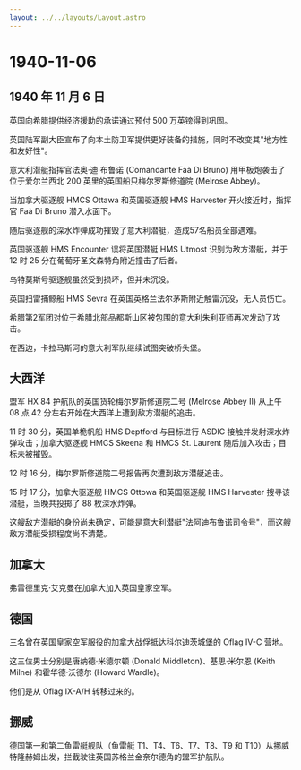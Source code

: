 ```yaml
---
layout: ../../layouts/Layout.astro
---
```


# 1940-11-06

## 1940 年 11 月 6 日

英国向希腊提供经济援助的承诺通过预付 500 万英镑得到巩固。

英国陆军副大臣宣布了向本土防卫军提供更好装备的措施，同时不改变其"地方性和友好性"。

意大利潜艇指挥官法奥·迪·布鲁诺 (Comandante Faà Di Bruno)
用甲板炮袭击了位于爱尔兰西北 200 英里的英国船只梅尔罗斯修道院 (Melrose
Abbey)。

当加拿大驱逐舰 HMCS Ottawa 和英国驱逐舰 HMS Harvester 开火接近时，指挥官
Faà Di Bruno 潜入水面下。

随后驱逐舰的深水炸弹成功摧毁了意大利潜艇，造成57名船员全部遇难。

英国驱逐舰 HMS Encounter 误将英国潜艇 HMS Utmost 识别为敌方潜艇，并于 12
时 25 分在葡萄牙圣文森特角附近撞击了后者。

乌特莫斯号驱逐舰虽然受到损坏，但并未沉没。

英国扫雷捕鲸船 HMS Sevra 在英国英格兰法尔茅斯附近触雷沉没，无人员伤亡。

希腊第2军团对位于希腊北部品都斯山区被包围的意大利朱利亚师再次发动了攻击。

在西边，卡拉马斯河的意大利军队继续试图突破桥头堡。

## 大西洋

盟军 HX 84 护航队的英国货轮梅尔罗斯修道院二号 (Melrose Abbey II) 从上午
08 点 42 分左右开始在大西洋上遭到敌方潜艇的追击。

11 时 30 分，英国单桅帆船 HMS Deptford 与目标进行 ASDIC
接触并发射深水炸弹攻击；加拿大驱逐舰 HMCS Skeena 和 HMCS St. Laurent
随后加入攻击；目标未被摧毁。

12 时 16 分，梅尔罗斯修道院二号报告再次遭到敌方潜艇追击。

15 时 17 分，加拿大驱逐舰 HMCS Ottowa 和英国驱逐舰 HMS Harvester
搜寻该潜艇，当晚共投掷了 88 枚深水炸弹。

这艘敌方潜艇的身份尚未确定，可能是意大利潜艇"法阿迪布鲁诺司令号"，而这艘敌方潜艇受损程度尚不清楚。

## 加拿大

弗雷德里克·艾克曼在加拿大加入英国皇家空军。

## 德国

三名曾在英国皇家空军服役的加拿大战俘抵达科尔迪茨城堡的 Oflag IV-C 营地。

这三位男士分别是唐纳德·米德尔顿 (Donald Middleton)、基思·米尔恩 (Keith
Milne) 和霍华德·沃德尔 (Howard Wardle)。

他们是从 Oflag IX-A/H 转移过来的。

## 挪威

德国第一和第二鱼雷艇舰队（鱼雷艇 T1、T4、T6、T7、T8、T9 和
T10）从挪威特隆赫姆出发，拦截驶往英国苏格兰金奈尔德角的盟军护航队。